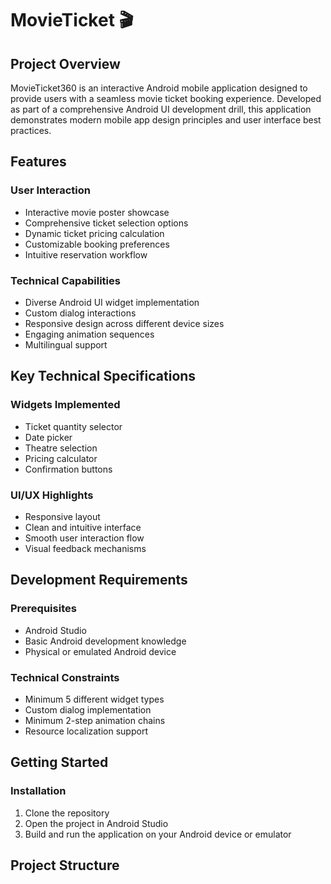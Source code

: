 # MovieTicket 🎬

## Project Overview

MovieTicket360 is an interactive Android mobile application designed to provide users with a seamless movie ticket booking experience. Developed as part of a comprehensive Android UI development drill, this application demonstrates modern mobile app design principles and user interface best practices.

## Features

### User Interaction
- Interactive movie poster showcase
- Comprehensive ticket selection options
- Dynamic ticket pricing calculation
- Customizable booking preferences
- Intuitive reservation workflow

### Technical Capabilities
- Diverse Android UI widget implementation
- Custom dialog interactions
- Responsive design across different device sizes
- Engaging animation sequences
- Multilingual support

## Key Technical Specifications

### Widgets Implemented
- Ticket quantity selector
- Date picker
- Theatre selection
- Pricing calculator
- Confirmation buttons

### UI/UX Highlights
- Responsive layout
- Clean and intuitive interface
- Smooth user interaction flow
- Visual feedback mechanisms

## Development Requirements

### Prerequisites
- Android Studio
- Basic Android development knowledge
- Physical or emulated Android device

### Technical Constraints
- Minimum 5 different widget types
- Custom dialog implementation
- Minimum 2-step animation chains
- Resource localization support

## Getting Started

### Installation
1. Clone the repository
2. Open the project in Android Studio
3. Build and run the application on your Android device or emulator

## Project Structure
